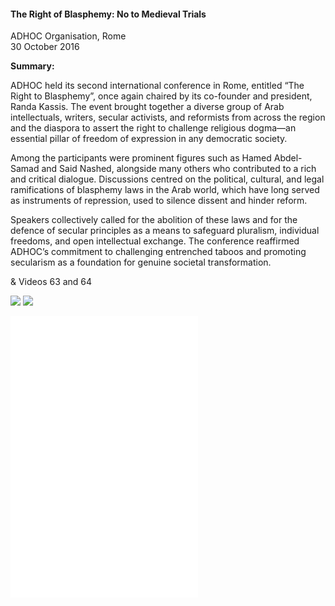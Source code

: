 <h4>The Right of Blasphemy: No to Medieval Trials</h4>

ADHOC Organisation, Rome  
30 October 2016

<b>Summary:</b>

ADHOC held its second international conference in Rome, entitled “The Right to Blasphemy”, once again chaired by its co-founder and president, Randa Kassis. The event brought together a diverse group of Arab intellectuals, writers, secular activists, and reformists from across the region and the diaspora to assert the right to challenge religious dogma—an essential pillar of freedom of expression in any democratic society.

Among the participants were prominent figures such as Hamed Abdel-Samad and Said Nashed, alongside many others who contributed to a rich and critical dialogue. Discussions centred on the political, cultural, and legal ramifications of blasphemy laws in the Arab world, which have long served as instruments of repression, used to silence dissent and hinder reform.

Speakers collectively called for the abolition of these laws and for the defence of secular principles as a means to safeguard pluralism, individual freedoms, and open intellectual exchange. The conference reaffirmed ADHOC’s commitment to challenging entrenched taboos and promoting secularism as a foundation for genuine societal transformation.

& Videos 63 and 64

![](59.jpg)
![](60.JPG)

![](58.pdf)  
![](61.pdf)
![](62.pdf)

<p></p>
